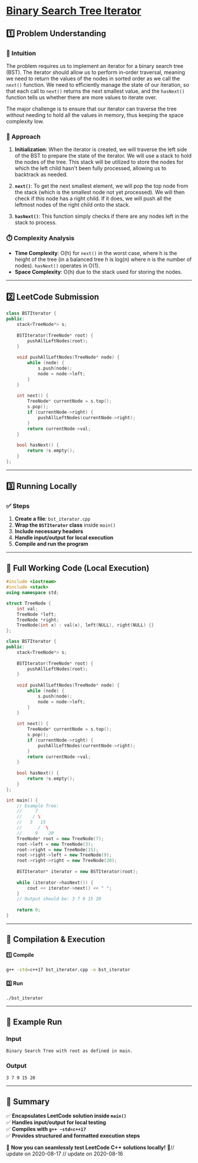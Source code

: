 # **[Binary Search Tree Iterator](https://leetcode.com/problems/binary-search-tree-iterator/description/)**  

## **1️⃣ Problem Understanding**  
### **📌 Intuition**  
The problem requires us to implement an iterator for a binary search tree (BST). The iterator should allow us to perform in-order traversal, meaning we need to return the values of the nodes in sorted order as we call the `next()` function. We need to efficiently manage the state of our iteration, so that each call to `next()` returns the next smallest value, and the `hasNext()` function tells us whether there are more values to iterate over.

The major challenge is to ensure that our iterator can traverse the tree without needing to hold all the values in memory, thus keeping the space complexity low.

### **🚀 Approach**  
1. **Initialization**: When the iterator is created, we will traverse the left side of the BST to prepare the state of the iterator. We will use a stack to hold the nodes of the tree. This stack will be utilized to store the nodes for which the left child hasn't been fully processed, allowing us to backtrack as needed.

2. **`next()`**: To get the next smallest element, we will pop the top node from the stack (which is the smallest node not yet processed). We will then check if this node has a right child. If it does, we will push all the leftmost nodes of the right child onto the stack.

3. **`hasNext()`**: This function simply checks if there are any nodes left in the stack to process.

### **⏱️ Complexity Analysis**  
- **Time Complexity**: O(h) for `next()` in the worst case, where h is the height of the tree (in a balanced tree h is log(n) where n is the number of nodes). `hasNext()` operates in O(1).
- **Space Complexity**: O(h) due to the stack used for storing the nodes.

---  

## **2️⃣ LeetCode Submission**  
```cpp
class BSTIterator {
public:
    stack<TreeNode*> s;
    
    BSTIterator(TreeNode* root) {
        pushAllLeftNodes(root);
    }
    
    void pushAllLeftNodes(TreeNode* node) {
        while (node) {
            s.push(node);
            node = node->left;
        }
    }
    
    int next() {
        TreeNode* currentNode = s.top();
        s.pop();
        if (currentNode->right) {
            pushAllLeftNodes(currentNode->right);
        }
        return currentNode->val;
    }
    
    bool hasNext() {
        return !s.empty();
    }
};
```  

---  

## **3️⃣ Running Locally**  
### **✅ Steps**  
1. **Create a file**: `bst_iterator.cpp`  
2. **Wrap the `BSTIterator` class** inside `main()`  
3. **Include necessary headers**  
4. **Handle input/output for local execution**  
5. **Compile and run the program**  

---  

## **📝 Full Working Code (Local Execution)**  
```cpp
#include <iostream>
#include <stack>
using namespace std;

struct TreeNode {
    int val;
    TreeNode *left;
    TreeNode *right;
    TreeNode(int x) : val(x), left(NULL), right(NULL) {}
};

class BSTIterator {
public:
    stack<TreeNode*> s;
    
    BSTIterator(TreeNode* root) {
        pushAllLeftNodes(root);
    }
    
    void pushAllLeftNodes(TreeNode* node) {
        while (node) {
            s.push(node);
            node = node->left;
        }
    }
    
    int next() {
        TreeNode* currentNode = s.top();
        s.pop();
        if (currentNode->right) {
            pushAllLeftNodes(currentNode->right);
        }
        return currentNode->val;
    }
    
    bool hasNext() {
        return !s.empty();
    }
};

int main() {
    // Example Tree: 
    //     7
    //    / \
    //   3   15
    //      /  \
    //     9    20
    TreeNode* root = new TreeNode(7);
    root->left = new TreeNode(3);
    root->right = new TreeNode(15);
    root->right->left = new TreeNode(9);
    root->right->right = new TreeNode(20);
    
    BSTIterator* iterator = new BSTIterator(root);
    
    while (iterator->hasNext()) {
        cout << iterator->next() << " ";
    }
    // Output should be: 3 7 9 15 20
    
    return 0;
}  
```  

---  

## **🔧 Compilation & Execution**  
#### **1️⃣ Compile**  
```bash
g++ -std=c++17 bst_iterator.cpp -o bst_iterator
```  

#### **2️⃣ Run**  
```bash
./bst_iterator
```  

---  

## **🎯 Example Run**  
### **Input**  
```
Binary Search Tree with root as defined in main.
```  
### **Output**  
```
3 7 9 15 20
```  

---  

## **📌 Summary**  
✅ **Encapsulates LeetCode solution inside `main()`**  
✅ **Handles input/output for local testing**  
✅ **Compiles with `g++ -std=c++17`**  
✅ **Provides structured and formatted execution steps**  

🚀 **Now you can seamlessly test LeetCode C++ solutions locally!** 🚀// update on 2020-08-17
// update on 2020-08-16
